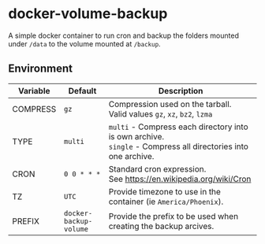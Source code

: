 # docker-volume-backup
A simple docker container to run cron and backup the folders mounted under `/data` to the volume mounted at `/backup`.

## Environment

| Variable | Default                | Description                                                                                                     |
|----------|------------------------|-----------------------------------------------------------------------------------------------------------------|
| COMPRESS | `gz`                   | Compression used on the tarball.<br>Valid values `gz`, `xz`, `bz2`, `lzma`                                      |
| TYPE     | `multi`                | `multi` - Compress each directory into is own archive.<br>`single` - Compress all directories into one archive. |
| CRON     | `0 0 * * *`            | Standard cron expression.<br>See https://en.wikipedia.org/wiki/Cron                                             |
| TZ       | `UTC`                  | Provide timezone to use in the container (ie `America/Phoenix`).                                                |
| PREFIX   | `docker-backup-volume` | Provide the prefix to be used when creating the backup arcives.                                                 |
